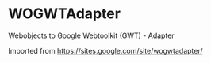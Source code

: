 # WOGWTAdapter
Webobjects to Google Webtoolkit (GWT) - Adapter

Imported from https://sites.google.com/site/wogwtadapter/
